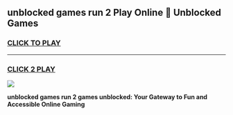 
## unblocked games run 2 Play Online 👋 Unblocked Games
<h3>
<a href="https://premium.freeplayer.one?title=unblocked_games_run_2&ref=19F">CLICK TO PLAY</a></h3>
<hr>

<h3>
<a href="https://premium.freeplayer.one?title=unblocked_games_run_2&ref=19F">CLICK 2 PLAY</a>
  
</h3>

<a href="https://premium.freeplayer.one?title=unblocked_games_run_2&ref=19F"><img src="https://clearcache.store/games.png"></a>


**unblocked games run 2 games unblocked: Your Gateway to Fun and Accessible Online Gaming**
